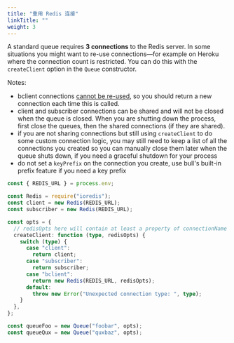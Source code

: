 ```yaml
---
title: "重用 Redis 连接"
linkTitle: ""
weight: 3
---
```


A standard queue requires **3 connections** to the Redis server. In some situations you might want to re-use connections—for example on Heroku where the connection count is restricted. You can do this with the `createClient` option in the `Queue` constructor.

Notes:

- bclient connections [cannot be re-used](https://github.com/OptimalBits/bull/issues/880), so you should return a new connection each time this is called.
- client and subscriber connections can be shared and will not be closed when the queue is closed. When you are shutting down the process, first close the queues, then the shared connections (if they are shared).
- if you are not sharing connections but still using `createClient` to do some custom connection logic, you may still need to keep a list of all the connections you created so you can manually close them later when the queue shuts down, if you need a graceful shutdown for your process
- do not set a `keyPrefix` on the connection you create, use bull's built-in prefix feature if you need a key prefix

```typescript
const { REDIS_URL } = process.env;

const Redis = require("ioredis");
const client = new Redis(REDIS_URL);
const subscriber = new Redis(REDIS_URL);

const opts = {
  // redisOpts here will contain at least a property of connectionName which will identify the queue based on its name
  createClient: function (type, redisOpts) {
    switch (type) {
      case "client":
        return client;
      case "subscriber":
        return subscriber;
      case "bclient":
        return new Redis(REDIS_URL, redisOpts);
      default:
        throw new Error("Unexpected connection type: ", type);
    }
  },
};

const queueFoo = new Queue("foobar", opts);
const queueQux = new Queue("quxbaz", opts);
```
